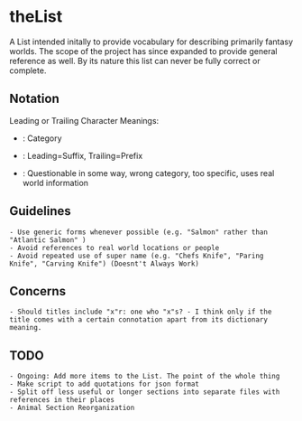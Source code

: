 # theList

A List intended initally to provide vocabulary for describing primarily fantasy worlds.
The scope of the project has since expanded to provide general reference as well.
By its nature this list can never be fully correct or complete.

## Notation
Leading or Trailing Character Meanings:
+ : Category
- : Leading=Suffix, Trailing=Prefix
* : Questionable in some way, wrong category, too specific, uses real world information

## Guidelines
    - Use generic forms whenever possible (e.g. "Salmon" rather than "Atlantic Salmon" )
    - Avoid references to real world locations or people
    - Avoid repeated use of super name (e.g. "Chefs Knife", "Paring Knife", "Carving Knife") (Doesnt't Always Work)

## Concerns
    - Should titles include "x"r: one who "x"s? - I think only if the title comes with a certain connotation apart from its dictionary meaning.

## TODO
    - Ongoing: Add more items to the List. The point of the whole thing
    - Make script to add quotations for json format
    - Split off less useful or longer sections into separate files with references in their places
    - Animal Section Reorganization
